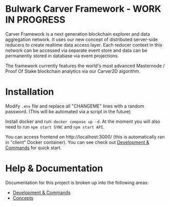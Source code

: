 # Bulwark Carver Framework - WORK IN PROGRESS

Carver Framework is a next generation blockchain explorer and data aggregation network. It uses our new concept of distributed server-side reducers to create realtime data access layer. Each reducer context in this network can be accessed via separate event store and data can be permanently stored in database via event projections.

The framework currently features the world's most advanced Masternode / Proof Of Stake blockchain analytics via our Carver2D algorithm.

# Installation

Modify `.env` file and replace all "CHANGEME" lines with a random password. (This will be automated via a script in the future)

Install docker and run: `docker compose up -d`. At the moment you will also need to run `npm start SYNC` and `npm start API`.

You can access frontend on http://localhost:3000/ (this is automatically ran in "client" Docker container). You can see check out [Development & Commands](docs/development.md) for quick start.

# Help & Documentation

Documentation for this project is broken up into the following areas:

- [Development & Commands](docs/development.md)
- [Concepts](docs/concepts.md)